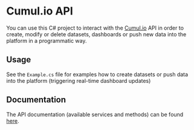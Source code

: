 # Cumul.io API

You can use this C# project to interact with the [Cumul.io](https://cumul.io) API in order to create, modify or delete datasets, dashboards or push new data into the platform in a programmatic way.

## Usage

See the `Example.cs` file for examples how to create datasets or push data into the platform (triggering real-time dashboard updates)

## Documentation

The API documentation (available services and methods) can be found [here](http://docs.cumul.io).
